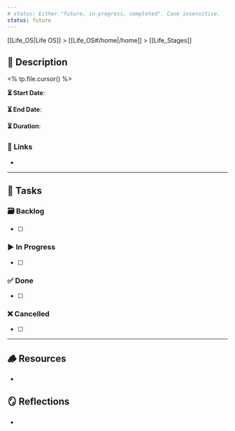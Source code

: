 ```yaml
---
# status: Either "future, in-progress, completed". Case insensitive.
status: future
---
```


[[Life_OS|Life OS]] > [[Life_OS#/home|/home]] > [[Life_Stages]]

## 📄 Description

<% tp.file.cursor() %>

**⏳ Start Date**:

**⏳ End Date**:

**⏳ Duration**:

### 🔗 Links

- 

---

## 📝 Tasks

### 🗃️ Backlog

- [ ] 

### ▶️ In Progress

- [ ] 

### ✅ Done

- [ ] 

### ❌ Cancelled

- [ ] 

---

## 🪵 Resources

- 

## 🪞 Reflections

- 
